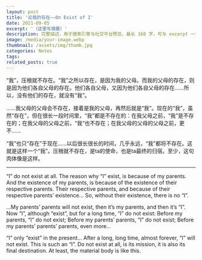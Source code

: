 ```yaml
---
layout: post
title: '论我的存在——On Exist of I'
date: 2021-09-05
excerpt: '（这里写摘要）'
description: 完整描述，用于搜索引擎与社交平台预览，最长 160 字，可与 excerpt 一致
image: /media/your-image.webp
thumbnail: /assets/img/thumb.jpg
categories: Notes
tags: 
related_posts: true
---
```


“我”，压根就不存在。“我”之所以存在，是因为我的父母。而我的父母的存在，则是因为他们各自父母的存在。他们各自父母，又因为他们各自父母的存在……所以，没有他们的存在，就没有“我”。

……我父母的父母会不存在，接着是我的父母，再然后就是“我”。现在的“我”，虽然“存在”，但在很长一段时间里，“我”都是不存在的：在我父母之前，“我”是不存在的；在我父母的父母之前，“我”也不存在；在我父母的父母的父母之前，更不……

“我”也只“存在”于现在……以后很长很长的时间，几乎永远，“我”都将不存在。这就是这样一个“我”。压根就不存在，是ta的使命，也是ta最终的归宿。至少，这句肉体像是这样。

---

“I” do not exist at all. The reason why “I” exist, is because of my parents. And the existence of my parents, is because of the existence of their respective parents. Their respective parents, and because of their respective parents’ existence… So, without their existence, there is no “I”.

…My parents’ parents will not exist, then it’s my parents, and then it’s “I”. Now “I”, although “exist”, but for a long time, “I” do not exist: Before my parents, “I” do not exist; Before my parents’ parents, “I” do not exist; Before my parents’ parents’ parents, even more…

“I” only “exist” in the present… After a long, long time, almost forever, “I” will not exist. This is such an “I”. Do not exist at all, is its mission, it is also its final destination. At least, the material body is like this.